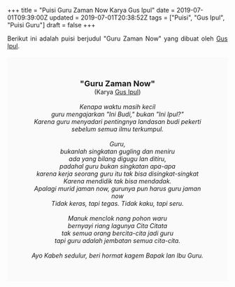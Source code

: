 +++
title = "Puisi Guru Zaman Now Karya Gus Ipul"
date = 2019-07-01T09:39:00Z
updated = 2019-07-01T20:38:52Z
tags = ["Puisi", "Gus Ipul", "Puisi Guru"]
draft = false
+++

<div dir="ltr" style="text-align: left;" trbidi="on"><div style="text-align: justify;">Berikut ini adalah puisi berjudul "Guru Zaman Now" yang dibuat oleh <a href="https://id.wikipedia.org/wiki/Saifullah_Yusuf" target="_blank">Gus Ipul</a>.</div><br /><div style="background: #FAFAFA; font-size: 14px; height: auto; margin: 0 auto; padding: 50px; text-align: center; width: auto;"><span style="font-size: 18px;"><b>"Guru Zaman Now"</b></span><br />(Karya <a href="https://www.sekata.web.id/tags/gus-ipul" target="_blank">Gus Ipul</a>)<br /><br /><i>Kenapa waktu masih kecil<br />guru mengajarkan "Ini Budi," bukan "Ini Ipul?"<br />Karena guru menyadari pentingnya landasan budi pekerti<br />sebelum semua ilmu terkumpul.<br /><br />Guru, <br />bukanlah singkatan gugling dan meniru<br />ada yang bilang  digugu lan ditiru,<br />padahal guru bukan singkatan apa-apa<br />karena kerja seorang guru itu tak bisa disingkat-singkat<br />Karena mendidik tak bisa mendadak.<br />Apalagi murid jaman now, gurunya pun harus guru jaman now<br />Tidak keras, tapi tegas. Tidak kaku, tapi seru.<br /><br />Manuk menclok nang pohon waru<br />bernyayi riang lagunya Cita Citata<br />tak semua orang bercita-cita jadi guru<br />tapi guru adalah jembatan semua cita-cita. <br /><br />Ayo Kabeh sedulur, beri hormat kagem Bapak lan Ibu Guru.</i> </div></div>
